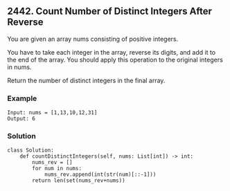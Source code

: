 ## 2442. Count Number of Distinct Integers After Reverse 

You are given an array nums consisting of positive integers.

You have to take each integer in the array, reverse its digits, and add it to the end of the array. You should apply this operation to the original integers in nums.

Return the number of distinct integers in the final array.

### Example
```
Input: nums = [1,13,10,12,31]
Output: 6
```

### Solution
```
class Solution:
    def countDistinctIntegers(self, nums: List[int]) -> int:
        nums_rev = []
        for num in nums:
            nums_rev.append(int(str(num)[::-1]))
        return len(set(nums_rev+nums))
```